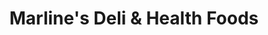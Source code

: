 ---
title: "Marline's Deli & Health Foods"
url: /tacoma/marlines-deli-und-health-foods/
shop: Supermarkt
---